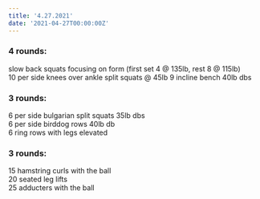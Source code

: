 ```yaml
---
title: '4.27.2021'
date: '2021-04-27T00:00:00Z'
---
```


### 4 rounds:  
slow back squats focusing on form (first set 4 @ 135lb, rest 8 @ 115lb)           
10 per side knees over ankle split squats @ 45lb 
9 incline bench 40lb dbs    
  
### 3 rounds:  
6 per side bulgarian split squats 35lb dbs         
6 per side birddog rows 40lb db     
6 ring rows with legs elevated   

### 3 rounds:  
15 hamstring curls with the ball        
20 seated leg lifts     
25 adducters with the ball    